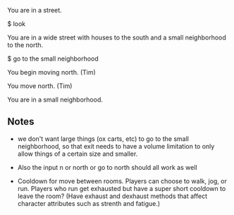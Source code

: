You are in a street.

$ look

You are in a wide street with houses to the south and a small neighborhood to the north.

$ go to the small neighborhood

You begin moving north. (Tim)

You move north. (Tim)

You are in a small neighborhood.

## Notes

* we don't want large things (ox carts, etc) to go to the small neighborhood, so that exit needs to have a volume limitation to only allow things of a certain size and smaller.

* Also the input n or north or go to north should all work as well

* Cooldown for move between rooms. Players can choose to walk, jog, or run. Players who run get exhausted but have a super short cooldown to leave the room? (Have exhaust and dexhaust methods that affect character attributes such as strenth and fatigue.)
